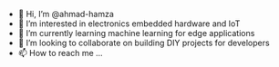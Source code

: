 - 👋 Hi, I’m @ahmad-hamza
- 👀 I’m interested in electronics embedded hardware and IoT
- 🌱 I’m currently learning machine learning for edge applications
- 💞️ I’m looking to collaborate on building DIY projects for developers
- 📫 How to reach me ...

<!---
ahmad-hamza/ahmad-hamza is a ✨ special ✨ repository because its `README.md` (this file) appears on your GitHub profile.
You can click the Preview link to take a look at your changes.
--->
